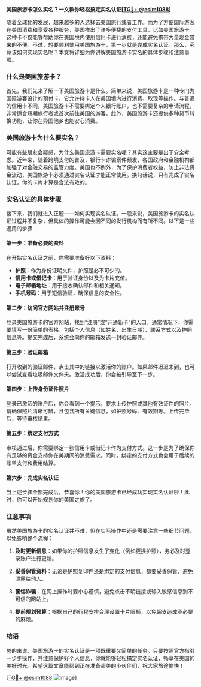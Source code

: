 **美国旅游卡怎么实名？一文教你轻松搞定实名认证[[TG💪+ @esim1088](https://t.me/s/esim1088)]**

随着全球化的发展，越来越多的人选择去美国旅行或者工作。而为了方便国际游客在美国消费和享受各种服务，美国推出了许多便捷的支付工具，比如美国旅游卡。这种卡不仅能够帮助你在美国境内使用信用卡进行消费，还能避免携带大量现金带来的不便。不过，想要顺利使用美国旅游卡，第一步就是完成实名认证。那么，究竟该如何实现实名呢？本文将详细为你讲解美国旅游卡实名的具体步骤和注意事项。

### 什么是美国旅游卡？

首先，我们先来了解一下美国旅游卡是什么。简单来说，美国旅游卡是一种专门为国际游客设计的预付卡，它允许持卡人在美国境内进行消费、取现等操作。与普通的信用卡不同，美国旅游卡不需要绑定个人银行账户，也不需要复杂的申请流程，非常适合短期旅行者或首次前往美国的游客。此外，美国旅游卡还提供多种货币转换功能，让你在异国他乡也能安心消费。

### 美国旅游卡为什么要实名？

可能有些朋友会疑惑，为什么美国旅游卡需要实名呢？其实这主要是出于安全考虑。近年来，随着跨境支付的普及，银行卡诈骗案件频发，各国政府和金融机构都加强了对金融交易的监管力度。美国也不例外，为了保护消费者权益，防止非法资金流动，美国旅游卡必须通过实名认证才能正常使用。换句话说，只有完成了实名认证，你的卡片才算是合法有效的。

### 实名认证的具体步骤

接下来，我们就进入正题——如何实现实名认证。一般来说，美国旅游卡的实名认证过程并不复杂，但具体的操作可能会因不同的发行机构而有所不同。以下是一些通用的步骤：

#### 第一步：准备必要的资料

在开始实名认证之前，你需要准备好以下资料：
- **护照**：作为身份证明文件，护照是必不可少的。
- **信用卡或借记卡**：用于验证身份以及为卡片充值。
- **电子邮箱地址**：用于接收确认邮件和相关通知。
- **手机号码**：用于短信验证，确保信息的安全性。

#### 第二步：访问官方网站并注册账号

登录美国旅游卡的官方网站，找到“注册”或“开通新卡”的入口。通常情况下，你需要填写一份简单的表格，包括个人信息（如姓名、出生日期）、联系方式以及护照信息等。提交完成后，系统会向你的邮箱发送一封验证邮件。

#### 第三步：验证邮箱

打开收到的验证邮件，点击其中的链接以激活你的账户。如果邮件迟迟未到，也可以尝试查看垃圾邮件文件夹。激活成功后，你会被引导至下一步。

#### 第四步：上传身份证件照片

登录已激活的账户后，你会看到一个提示，要求上传护照或其他有效证件的照片。请确保照片清晰可辨，且包含所有关键信息，如护照号码、有效期等。上传完毕后，等待审核结果。

#### 第五步：绑定支付方式

审核通过后，你需要绑定一张信用卡或借记卡作为支付方式。这一步是为了确保你有足够的资金支持你在美期间的消费需求。同时，绑定的支付方式也会用于后续的账单支付和费用结算。

#### 第六步：完成实名认证

当上述步骤全部完成后，恭喜你！你的美国旅游卡已经成功实现实名认证啦！此时，你可以开始规划你的美国之旅了。

### 注意事项

虽然美国旅游卡的实名认证并不难，但在实际操作中还是需要注意一些细节问题，以免影响整个流程：

1. **及时更新信息**：如果你的护照信息发生了变化（例如更换护照），务必及时登录账户进行更新。
   
2. **妥善保管资料**：无论是护照复印件还是绑定的支付信息，都要妥善保管，避免泄露给他人。

3. **警惕诈骗**：在网上操作时要小心谨慎，避免点击不明链接或输入敏感信息到不可信的网站上。

4. **提前规划预算**：根据自己的行程安排合理设置卡片限额，以免超支造成不必要的麻烦。

### 结语

总的来说，美国旅游卡的实名认证是一项既重要又简单的任务。只要按照官方指引一步步操作，并注意保护好个人信息，你就能够轻松搞定实名认证，畅享在美国的美好时光。希望这篇文章能帮到正在准备赴美的小伙伴们，祝大家旅途愉快！

[[TG💪+ @esim1088](https://t.me/s/esim1088) ![Image](https://i.postimg.cc/4NQfJmqS/Snipaste-2025-05-13-00-14-12.png)]